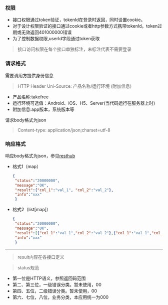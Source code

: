 ### 权限
* 接口权限通过token验证，tokenId在登录时返回，同时设置cookie。
* 对于设计权限验证的接口通过cookie或者http参数方式携带tokenId。token过期或无效返回401000000错误
* 为了控制数据权限,userId字段通过token获取

> 接口访问权限在每个接口单独标注，未标注代表不需要登录

### 请求格式
需要调用方提供身份信息
> HTTP Header 
> Uni-Source: 产品名称/运行环境 (附加信息)
* 产品名称:takefree
* 运行环境可选值：Android、iOS、H5、Server(当代码运行在服务器上时)
* 附加信息:app版本，系统版本等

请求body格式为json
> Content-type: application/json;charset=utf-8

### 响应格式
响应body格式为json，参见[resthub](http://wiki.qianbaoqm.com/pages/viewpage.action?pageId=14190569)
* 格式1（map）
    ```json
    {
     "status":"20000000",
     "message":"OK",
     "result":{"col_1":"val_1", "col_2":"val_2"},
     "info":"xxx"
     }
    ```
* 格式2（list[map]）
    ```json
    {
     "status":"20000000",
     "message":"OK",
     "result":[{"col_1":"val_1","col_2":"val_2"},{"col_1":"val_1","col_2":"val_2"}],
     "info":"xxx"
     }
    ```
***
> result内容在各接口定义

> status规范
* 第一位是HTTP语义，参照返回码范围
* 第二、第三位，一级错误分类。暂未使用，00
* 第四、五位，二级错误分类。暂未使用，00
* 第六、七位，八位，业务分类，本应用统一为000

